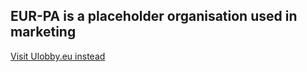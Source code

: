## EUR-PA is a placeholder organisation used in marketing

<a href="https://ulobby.eu">Visit Ulobby.eu instead</a>

<script>
  
  setTimeout(function(){ window.location = "https://ulobby.eu?utm_source=eur-pa.com"; }, 3000);
</script>
